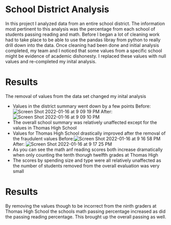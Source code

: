 # School District Analysis
In this project I analyzed data from an entire school district. The information most pertinent to this analysis was the percentage from each school of students passing reading and math. Before I began a lot of cleaning work had to take place to be able to use the pandas libray from python to really drill down into the data. Once cleaning had been done and initial analysis completed, my team and I noticed that some values from a specific school might be evidence of academic dishonesty. I replaced these values with null values and re-completed my inital analysis. 
# Results
The removal of values from the data set changed my inital analysis
* Values in the district summary went down by a few points Before:![Screen Shot 2022-01-16 at 9 09 19 PM](https://user-images.githubusercontent.com/65744738/149689953-7cf01a5c-74e8-43bd-aadd-8e7c74ad7a05.png)
After:![Screen Shot 2022-01-16 at 9 09 10 PM](https://user-images.githubusercontent.com/65744738/149689949-fc3dfcba-7921-4773-9be4-aa880def6b9b.png)
* The overall school summary was relatively unaffected except for the values in Thomas High School
* Values for Thomas High School drastically improved after the removal of the fraudulent values Before:![Screen Shot 2022-01-16 at 9 16 58 PM](https://user-images.githubusercontent.com/65744738/149690631-ea1e286f-0219-41ae-a42b-8ef31b72312f.png)
After: ![Screen Shot 2022-01-16 at 9 17 25 PM](https://user-images.githubusercontent.com/65744738/149690634-b6fc542e-d0d6-4f19-bee6-fa806654ba47.png)
* As you can see the math anf reading scores both increase dramatically when only counting the tenth thorugh twelfth grades at Thomas High
* The scores by spending size and type were all relatively unaffected as the number of students removed from the overall evaluation was very small
# Results
By removing the values though to be incorrect from the ninth graders at Thomas High School the schools math passing percentage increased as did the passing reading percentage. This brought up the overall passing as well. 
